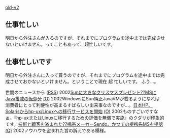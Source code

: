 [old-v2](ig021225-orig.html)

## 仕事忙しい

明日から外注さんが入るのですが、それまでにプログラムを途中までは完成させないといけません。ってこともあって、超忙しいです。






## 仕事忙しいです


明日から外注さんに入って貰うのですが、それまでにプログラムを途中までは完成させておかないといけません。ということで現在
超 忙しいです。
ふう…。



世間のニュースから ([RSS](ig021225-news.xml)) 2002[Sunに大きなクリスマスプレゼント??MSにJava搭載の仮処分](http://www.zdnet.co.jp/news/0212/24/ne00_msjava.html) [(O)](http://www.zdnet.co.jp/news/0212/24/ne00_msjava.html) 2002WindowsにSun純正JavaVMが載るようになれば 消費者にとって利便性が高まるすばらしい出来事なのですが…。[日本HP、Solarisからhp-ux/Linuxへの移行サービスを開始](http://linux.ascii24.com/linux/news/today/2002/12/20/640831-000.html) [(O)](http://linux.ascii24.com/linux/news/today/2002/12/20/640831-000.html) 2002ものすごいですなぁ。『hp-uxまたはLinuxに移行するための評価を無償で実施』のクダリが印象的です。[技術と顧客を盗まれた??携帯メーカーSendo、かつての提携先MSを提訴](http://www.zdnet.co.jp/news/0212/24/xert_sendo.html) [(O)](http://www.zdnet.co.jp/news/0212/24/xert_sendo.html) 2002ノウハウを盗まれた旨の訴えである模様。